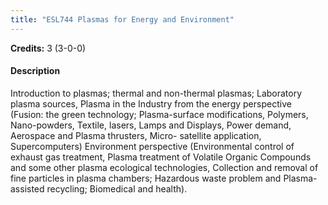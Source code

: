 ```yaml
---
title: "ESL744 Plasmas for Energy and Environment"
---
```

**Credits:** 3 (3-0-0)

#### Description
Introduction to plasmas; thermal and non-thermal plasmas; Laboratory plasma sources, Plasma in the Industry from the energy perspective (Fusion: the green technology; Plasma-surface modifications, Polymers, Nano-powders, Textile, lasers, Lamps and Displays, Power demand, Aerospace and Plasma thrusters, Micro- satellite application, Supercomputers) Environment perspective (Environmental control of exhaust gas treatment, Plasma treatment of Volatile Organic Compounds and some other plasma ecological technologies, Collection and removal of fine particles in plasma chambers; Hazardous waste problem and Plasma-assisted recycling; Biomedical and health).